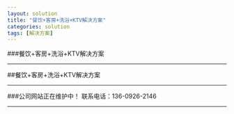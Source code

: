 ```yaml
---
layout: solution
title: "餐饮+客房+洗浴+KTV解决方案"
categories: solution
tags: [解决方案]
---
```

###餐饮+客房+洗浴+KTV解决方案
<hr/>
##餐饮+客房+洗浴+KTV解决方案
<hr/>
###公司网站正在维护中！ 联系电话：136-0926-2146
<hr/>

	
